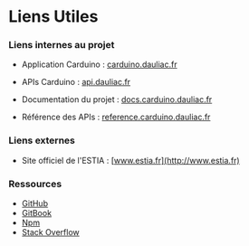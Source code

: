 # Liens Utiles

### Liens internes au projet

* Application Carduino : [carduino.dauliac.fr](http://carduino.dauliac.fr)

* APIs Carduino : [api.dauliac.fr](http://carduino.dauliac.fr)

* Documentation du projet : [docs.carduino.dauliac.fr](http://carduino.dauliac.fr)

* Référence des APIs : [reference.carduino.dauliac.fr](http://carduino.dauliac.fr)


### Liens externes

* Site officiel de l'ESTIA : [www.estia.fr](http://www.estia.fr)


### Ressources 

* [GitHub](https://github.com)
* [GitBook](https://www.gitbook.com/)
* [Npm](https://www.npmjs.com)
* [Stack Overflow](http://stackoverflow.com)